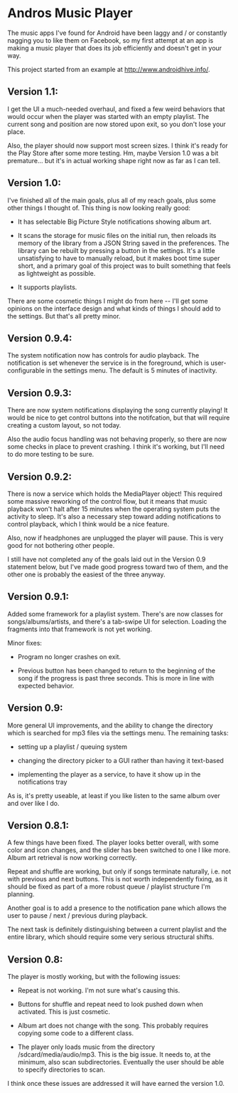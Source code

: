 Andros Music Player
===================

The music apps I've found for Android have been laggy and / or constantly nagging you to like them on Facebook, so my first attempt at an app is making a music player that does its job efficiently and doesn't get in your way.

This project started from an example at http://www.androidhive.info/.

Version 1.1:
------------

I get the UI a much-needed overhaul, and fixed a few weird behaviors that would occur when the player was started with an empty playlist. The current song and position are now stored upon exit, so you don't lose your place.

Also, the player should now support most screen sizes. I think it's ready for the Play Store after some more testing. Hm, maybe Version 1.0 was a bit premature... but it's in actual working shape right now as far as I can tell.


Version 1.0:
------------

I've finished all of the main goals, plus all of my reach goals, plus some other things I thought of. This thing is now looking really good:

 - It has selectable Big Picture Style notifications showing album art.

 - It scans the storage for music files on the initial run, then reloads its memory of the library from a JSON String saved in the preferences. The library can be rebuilt by pressing a button in the settings. It's a little unsatisfying to have to manually reload, but it makes boot time super short, and a primary goal of this project was to built something that feels as lightweight as possible.

 - It supports playlists.

 There are some cosmetic things I might do from here -- I'll get some opinions on the interface design and what kinds of things I should add to the settings. But that's all pretty minor.

Version 0.9.4:
--------------

The system notification now has controls for audio playback. The notification is set whenever the service is in the foreground, which is user-configurable in the settings menu. The default is 5 minutes of inactivity.


Version 0.9.3:
--------------

There are now system notifications displaying the song currently playing! It would be nice to get control buttons into the notifcation, but that will require creating a custom layout, so not today. 

Also the audio focus handling was not behaving properly, so there are now some checks in place to prevent crashing. I think it's working, but I'll need to do more testing to be sure.


Version 0.9.2:
--------------

There is now a service which holds the MediaPlayer object! This required some massive reworking of the control flow, but it means that music playback won't halt after 15 minutes when the operating system puts the activity to sleep. It's also a necessary step toward adding notifications to control playback, which I think would be a nice feature.

Also, now if headphones are unplugged the player will pause. This is very good for not bothering other people.

I still have not completed any of the goals laid out in the Version 0.9 statement below, but I've made good progress toward two of them, and the other one is probably the easiest of the three anyway.


Version 0.9.1:
--------------

Added some framework for a playlist system. There's are now classes for songs/albums/artists, and there's a tab-swipe UI for selection. Loading the fragments into that framework is not yet working.

Minor fixes: 

 - Program no longer crashes on exit.

 - Previous button has been changed to return to the beginning of the song  if the progress is past three seconds. This is more in line with expected behavior.



Version 0.9:
------------

More general UI improvements, and the ability to change the directory which is searched for mp3 files via the settings menu. The remaining tasks: 

 - setting up a playlist / queuing system
 
 - changing the directory picker to a GUI rather than having it text-based
 
 - implementing the player as a service, to have it show up in the notifications tray
 
As is, it's pretty useable, at least if you like listen to the same album over and over like I do.



Version 0.8.1:
--------------

A few things have been fixed. The player looks better overall, with some color and icon changes, and the slider has been switched to one I like more. Album art retrieval is now working correctly.

Repeat and shuffle are working, but only if songs terminate naturally, i.e. not with previous and next buttons. This is 
not worth independently fixing, as it should be fixed as part of a more robust queue / playlist structure I'm planning.

Another goal is to add a presence to the notification pane which allows the user to pause / next / previous during playback.

The next task is definitely distinguishing between a current playlist and the entire library, which should require some 
very serious structural shifts.



Version 0.8:
------------

The player is mostly working, but with the following issues:

 - Repeat is not working.
      I'm not sure what's causing this.

 - Buttons for shuffle and repeat need to look pushed down when activated.
      This is just cosmetic.

 - Album art does not change with the song.
      This probably requires copying some code to a different class.

 - The player only loads music from the directory /sdcard/media/audio/mp3.
      This is the big issue. It needs to, at the minimum, also scan subdirectories. Eventually the user should be 
      able to specify directories to scan.
      
I think once these issues are addressed it will have earned the version 1.0.
